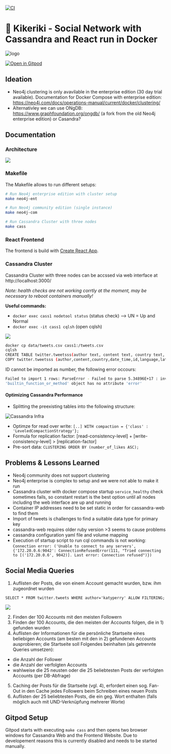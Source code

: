 [![CI](https://github.com/Miracle-Fruit/distributed-nosqldb/actions/workflows/node.js.yml/badge.svg)](https://github.com/Miracle-Fruit/distributed-nosqldb/actions/workflows/node.js.yml)

# 🐓 Kikeriki - Social Network with Cassandra and React run in Docker

![logo](logo.jpg)

[![Open in Gitpod](https://gitpod.io/button/open-in-gitpod.svg)](https://gitpod.io/#https://github.com/Miracle-Fruit/distributed-nosqldb)

## Ideation

* Neo4j clustering is only avavilable in the enterprise edition (30 day trial available). Documentation for Docker Compose with enterprise edition: https://neo4j.com/docs/operations-manual/current/docker/clustering/
* Alternativley we can use ONgDB: https://www.graphfoundation.org/ongdb/ (a fork from the old Neo4j enterprise edition) or Casandra?

## Documentation

### Architecture

![](architecture-infra.png)

### Makefile

The Makefile allows to run different setups:

```bash
# Run Neo4j enterprise edition with cluster setup
make neo4j-ent

# Run Neo4j community edition (single instance)
make neo4j-com

# Run Cassandra Cluster with three nodes
make cass
```

### React Frontend

The frontend is build with [Create React App](https://github.com/facebook/create-react-app).

### Cassandra Cluster

Cassandra Cluster with three nodes can be accssed via web interface at http://localhost:3000/

*Note: health checks are not working corrtly at the moment, may be necessary to reboot containers manually!*

**Useful commands:**
* `docker exec cass1 nodetool status` (status check) --> UN = Up and Normal
* `docker exec -it cass1 cqlsh` (open cqlsh)

![](cassandra-web.png)

```bash
docker cp data/tweets.csv cass1:/tweets.csv
cqlsh
CREATE TABLE twitter.tweetsss(author text, content text, country text, date_time text, id bigint PRIMARY KEY, language text, latitude text, longitude text, number_of_likes text, number_of_shares text);
COPY twitter.tweetsss (author,content,country,date_time,id,language,latitude,longitude,number_of_likes,number_of_shares) FROM 'tweets.csv' WITH DELIMITER=',' AND HEADER=TRUE;
```

ID cannot be imported as number, the following error occours:

```bash
Failed to import 1 rows: ParseError - Failed to parse 5.34896E+17 : invalid literal for int() with base 10: '5.34896E+17',  given up without retries
'builtin_function_or_method' object has no attribute 'error'
```

#### Optimizing Cassandra Performance

* Splitting the preexisting tables into the following structure:

![Cassandra Infra](architecture-cass.png)

* Optimze for read over write: `[..] WITH compaction = {'class' : 'LeveledCompactionStrategy'};`
* Formula for replication factor: [read-consistency-level] + [write-consistency-level] > [replication-factor]
* Pre-sort data: `CLUSTERING ORDER BY (number_of_likes ASC);`

## Problems & Lessons Learned

* Neo4j community does not support clustering
* Neo4j enterprise is complex to setup and we were not able to make it run
* Cassandra cluster with docker compose startup `service_healthy` check sometimes fails, so constant restart is the best option until all nodes including the web interface are up and running
* Container IP addresses need to be set static in order for cassandra-web to find them
* Import of tweets is challenges to find a suitable data type for primary key
* cassandra-web requires older ruby version >3 seems to cause problems
* cassandra configuration yaml file and volume mapping
* Execution of startup script to run cql commands is not working: `Connection error: ('Unable to connect to any servers', {'172.20.0.6:9042': ConnectionRefusedError(111, "Tried connecting to [('172.20.0.6', 9042)]. Last error: Connection refused")})`

## Social Media Queries

1. Auflisten der Posts, die von einem Account gemacht wurden, bzw. ihm zugeordnet wurden

`SELECT * FROM twitter.tweets WHERE author='katyperry' ALLOW FILTERING;`

![](example_query_1.png)

2. Finden der 100 Accounts mit den meisten Followern
3. Finden der 100 Accounts, die den meisten der Accounts folgen, die in 1) gefunden wurden
4. Auflisten der Informationen für die persönliche Startseite eines beliebigen Accounts (am besten mit den in 2) gefundenen Accounts ausprobieren; die Startseite soll Folgendes beinhalten (als getrennte Queries umsetzen):
* die Anzahl der Follower
* die Anzahl der verfolgten Accounts
* wahlweise die 25 neusten oder die 25 beliebtesten Posts der verfolgten Accounts (per DB-Abfrage)
5. Caching der Posts für die Startseite (vgl. 4), erfordert einen sog. Fan-Out in den Cache jedes Followers beim Schreiben eines neuen Posts 
6. Auflisten der 25 beliebtesten Posts, die ein geg. Wort enthalten (falls möglich auch mit UND-Verknüpfung mehrerer Worte)

## Gitpod Setup

Gitpod starts with executing `make cass` and then opens two browser windows for Cassandra Web and the Frontend Website. Due to developement reasons this is currently disabled and needs to be started manually.
